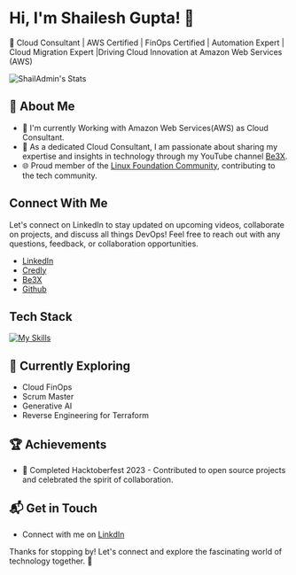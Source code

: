 # Hi, I'm Shailesh Gupta! 👋

🚀 Cloud Consultant | AWS Certified | FinOps Certified | Automation Expert | Cloud Migration Expert |Driving Cloud Innovation at Amazon Web Services (AWS)

![ShailAdmin's Stats](https://github-readme-stats.vercel.app/api?username=ShailAdmin&theme=vue-dark&show_icons=true&hide_border=true&count_private=true)

## 🚀 About Me

- 🔭 I'm currently Working with Amazon Web Services(AWS) as Cloud Consultant.
- 📝 As a dedicated Cloud Consultant, I am passionate about sharing my expertise and insights in technology through my YouTube channel [Be3X](https://www.youtube.com/@Be3x74).
- 🌐 Proud member of the [Linux Foundation Community](https://community.linuxfoundation.org/), contributing to the tech community.

## Connect With Me
  Let's connect on LinkedIn to stay updated on upcoming videos, collaborate on projects, and discuss all things DevOps! Feel free to reach out with any questions, feedback, or collaboration opportunities.
- [LinkedIn](www.linkedin.com/in/shailesh74)
- [Credly](https://www.credly.com/users/shailesh-gupta.9fd8745c/badges)
- [Be3X](https://www.youtube.com/@Be3x74)
- [Github](https://github.com/ShailAdmin)


## Tech Stack
[![My Skills](https://skillicons.dev/icons?i=aws,azure,docker,git,bitbucket,debian,elasticsearch,github,gitlab,grafana,ai,jenkins,kubernetes,linux,nginx,py,redhat,terraform,ubuntu,vscode,windows,wordpress)](https://skillicons.dev)

## 🌱 Currently Exploring

  - Cloud FinOps
  - Scrum Master
  - Generative AI
  - Reverse Engineering for Terraform


 ## 🏆 Achievements

- 🌟 Completed Hacktoberfest 2023 - Contributed to open source projects and celebrated the spirit of collaboration.


## 📬 Get in Touch

- Connect with me on [LinkdIn](https://www.linkedin.com/in/shailesh74)


Thanks for stopping by! Let's connect and explore the fascinating world of technology together. 🚀
